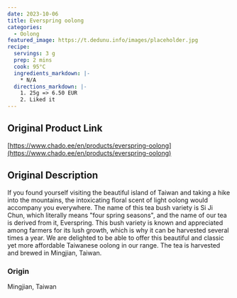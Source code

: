 ```yaml
---
date: 2023-10-06
title: Everspring oolong
categories:
  - Oolong
featured_image: https://t.dedunu.info/images/placeholder.jpg
recipe:
  servings: 3 g
  prep: 2 mins
  cook: 95°C
  ingredients_markdown: |-
    * N/A
  directions_markdown: |-
    1. 25g => 6.50 EUR
    2. Liked it
---
```


## Original Product Link

[https://www.chado.ee/en/products/everspring-oolong](https://www.chado.ee/en/products/everspring-oolong)

## Original Description

If you found yourself visiting the beautiful island of Taiwan and taking a hike into the mountains, the intoxicating floral scent of light oolong would accompany you everywhere. The name of this tea bush variety is Si Ji Chun, which literally means "four spring seasons", and the name of our tea is derived from it, Everspring. This bush variety is known and appreciated among farmers for its lush growth, which is why it can be harvested several times a year. We are delighted to be able to offer this beautiful and classic yet more affordable Taiwanese oolong in our range. The tea is harvested and brewed in Mingjian, Taiwan.

### Origin

Mingjian, Taiwan
